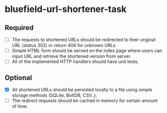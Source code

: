 # bluefield-url-shortener-task

## Required
- [ ] The requests to shortened URLs should be redirected to their
  original URL (status 302) or return 404 for unknown URLs.
- [ ] Simple HTML form should be served on the index page where users can
  input URL and retrieve the shortened version from server.
- [ ] All of the implemented HTTP handlers should have unit tests.

## Optional
- [X] All shortened URLs should be persisted locally to a file using
  simple storage methods (SQLite, BoltDB, CSV..).
- [ ] The redirect requests should be cached in memory for certain
  amount of time.

